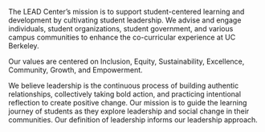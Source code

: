 The LEAD Center’s mission is to support student-centered learning and development by cultivating student leadership. We advise and engage individuals, student organizations, student government, and various campus communities to enhance the co-curricular experience at UC Berkeley.

Our values are centered on Inclusion, Equity, Sustainability, Excellence, Community, Growth, and Empowerment.

We believe leadership is the continuous process of building authentic relationships, collectively taking bold action, and practicing intentional reflection to create positive change. Our mission is to guide the learning journey of students as they explore leadership and social change in their communities. Our definition of leadership informs our leadership approach.

